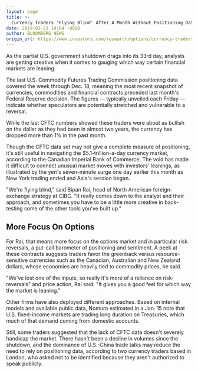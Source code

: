 ```yaml
---
layout: page
title: >-
  Currency Traders 'Flying Blind' After A Month Without Positioning Data
date: 2019-01-23 14:04 -0800
author: BLOOMBERG NEWS
origin_url: https://www.investors.com/research/options/currency-traders-flying-blind/
---
```






As the partial U.S. government shutdown drags into its 33rd day, analysts are getting creative when it comes to gauging which way certain financial markets are leaning.




The last U.S. Commodity Futures Trading Commission positioning data covered the week through Dec. 18, meaning the most recent snapshot of currencies, commodities and financial contracts preceded last month's Federal Reserve decision. The figures — typically unveiled each Friday — indicate whether speculators are potentially stretched and vulnerable to a reversal.


While the last CFTC numbers showed these traders were about as bullish on the dollar as they had been in almost two years, the currency has dropped more than 1% in the past month.


Though the CFTC data set may not give a complete measure of positioning, it's still useful in navigating the $5.1-trillion-a-day currency market, according to the Canadian Imperial Bank of Commerce. The void has made it difficult to connect unusual market moves with investors' leanings, as illustrated by the yen's seven-minute surge one day earlier this month as New York trading ended and Asia's session began.


"We're flying blind," said Bipan Rai, head of North American foreign-exchange strategy at CIBC. "It really comes down to the analyst and their approach, and sometimes you have to be a little more creative in back-testing some of the other tools you've built up."


More Focus On Options
---------------------


For Rai, that means more focus on the options market and in particular risk reversals, a put-call barometer of positioning and sentiment. A peek at these contracts suggests traders favor the greenback versus resource-sensitive currencies such as the Canadian, Australian and New Zealand dollars, whose economies are heavily tied to commodity prices, he said.


"We've lost one of the inputs, so really it's more of a reliance on risk-reversals" and price action, Rai said. "It gives you a good feel for which way the market is leaning."


Other firms have also deployed different approaches. Based on internal models and available public data, Nomura estimated in a Jan. 15 note that U.S. fixed-income markets are trading long duration on Treasuries, which much of that demand coming from domestic accounts.


Still, some traders suggested that the lack of CFTC data doesn't severely handicap the market. There hasn't been a decline in volumes since the shutdown, and the dominance of U.S.-China trade talks may reduce the need to rely on positioning data, according to two currency traders based in London, who asked not to be identified because they aren't authorized to speak publicly.




